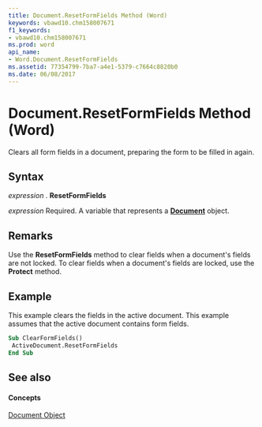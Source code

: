 ```yaml
---
title: Document.ResetFormFields Method (Word)
keywords: vbawd10.chm158007671
f1_keywords:
- vbawd10.chm158007671
ms.prod: word
api_name:
- Word.Document.ResetFormFields
ms.assetid: 77354799-7ba7-a4e1-5379-c7664c8820b0
ms.date: 06/08/2017
---
```



# Document.ResetFormFields Method (Word)

Clears all form fields in a document, preparing the form to be filled in again.


## Syntax

 _expression_ . **ResetFormFields**

 _expression_ Required. A variable that represents a **[Document](Word.Document.md)** object.


## Remarks

Use the  **ResetFormFields** method to clear fields when a document's fields are not locked. To clear fields when a document's fields are locked, use the **Protect** method.


## Example

This example clears the fields in the active document. This example assumes that the active document contains form fields.


```vb
Sub ClearFormFields() 
 ActiveDocument.ResetFormFields 
End Sub
```


## See also


#### Concepts


[Document Object](Word.Document.md)

